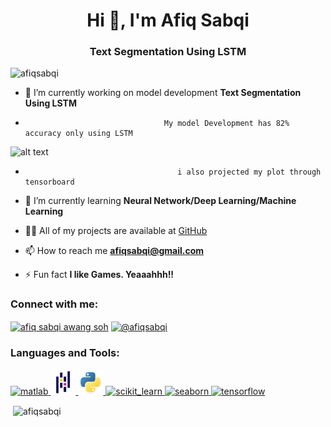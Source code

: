 <h1 align="center">Hi 👋, I'm Afiq Sabqi</h1>
<h3 align="center">Text Segmentation Using LSTM</h3>

<p align="left"> <img src="https://komarev.com/ghpvc/?username=afiqsabqi&label=Profile%20views&color=0e75b6&style=flat" alt="afiqsabqi" /> </p>

- 🔭 I’m currently working on model development **Text Segmentation Using LSTM**

-                                    My model Development has 82% accuracy only using LSTM
![alt text](https://github.com/[AfiqSabqi]/[Text_Segmentation_Using_LSTM]/accuracy_score.PNG)
-                                       i also projected my plot through tensorboard

- 🌱 I’m currently learning **Neural Network/Deep Learning/Machine Learning**

- 👨‍💻 All of my projects are available at [GitHub](GitHub)

- 📫 How to reach me **afiqsabqi@gmail.com**

- ⚡ Fun fact **I like Games. Yeaaahhh!!**

<h3 align="left">Connect with me:</h3>
<p align="left">
<a href="https://fb.com/afiq sabqi awang soh" target="blank"><img align="center" src="https://raw.githubusercontent.com/rahuldkjain/github-profile-readme-generator/master/src/images/icons/Social/facebook.svg" alt="afiq sabqi awang soh" height="30" width="40" /></a>
<a href="https://www.hackerrank.com/@afiqsabqi" target="blank"><img align="center" src="https://raw.githubusercontent.com/rahuldkjain/github-profile-readme-generator/master/src/images/icons/Social/hackerrank.svg" alt="@afiqsabqi" height="30" width="40" /></a>
</p>

<h3 align="left">Languages and Tools:</h3>
<p align="left"> <a href="https://www.mathworks.com/" target="_blank" rel="noreferrer"> <img src="https://upload.wikimedia.org/wikipedia/commons/2/21/Matlab_Logo.png" alt="matlab" width="40" height="40"/> </a> <a href="https://pandas.pydata.org/" target="_blank" rel="noreferrer"> <img src="https://raw.githubusercontent.com/devicons/devicon/2ae2a900d2f041da66e950e4d48052658d850630/icons/pandas/pandas-original.svg" alt="pandas" width="40" height="40"/> </a> <a href="https://www.python.org" target="_blank" rel="noreferrer"> <img src="https://raw.githubusercontent.com/devicons/devicon/master/icons/python/python-original.svg" alt="python" width="40" height="40"/> </a> <a href="https://scikit-learn.org/" target="_blank" rel="noreferrer"> <img src="https://upload.wikimedia.org/wikipedia/commons/0/05/Scikit_learn_logo_small.svg" alt="scikit_learn" width="40" height="40"/> </a> <a href="https://seaborn.pydata.org/" target="_blank" rel="noreferrer"> <img src="https://seaborn.pydata.org/_images/logo-mark-lightbg.svg" alt="seaborn" width="40" height="40"/> </a> <a href="https://www.tensorflow.org" target="_blank" rel="noreferrer"> <img src="https://www.vectorlogo.zone/logos/tensorflow/tensorflow-icon.svg" alt="tensorflow" width="40" height="40"/> </a> </p>

<p>&nbsp;<img align="center" src="https://github-readme-stats.vercel.app/api?username=afiqsabqi&show_icons=true&locale=en" alt="afiqsabqi" /></p>
